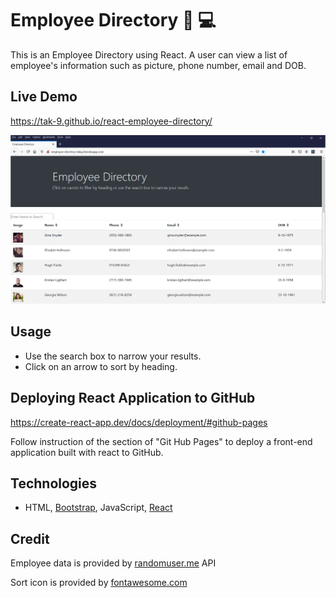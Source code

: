 # Employee Directory :bank: :computer: 
This is an Employee Directory using React. A user can view a list of employee's information such as picture, phone number, email and DOB.

## Live Demo
https://tak-9.github.io/react-employee-directory/

<img src="screencapture.png" width=850px> 


## Usage 
* Use the search box to narrow your results.
* Click on an arrow to sort by heading.


## Deploying React Application to GitHub
https://create-react-app.dev/docs/deployment/#github-pages

Follow instruction of the section of "Git Hub Pages" to deploy a front-end application built with react to GitHub.


## Technologies 
* HTML, [Bootstrap](https://getbootstrap.com/), JavaScript, [React](https://reactjs.org/)

##  Credit 
Employee data is provided by [randomuser.me](https://randomuser.me/) API  

Sort icon is provided by [fontawesome.com](https://fontawesome.com/)

